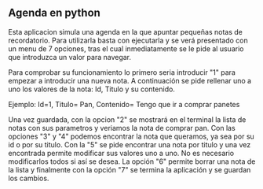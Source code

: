 Agenda en python
---------------------------------
Esta aplicacion simula una agenda en la que apuntar pequeñas notas de recordatorio.
Para utilizarla basta con ejecutarla y se verá presentado con un menu de 7 opciones, 
tras el cual inmediatamente se le pide al usuario que introduzca un valor para navegar.

Para comprobar su funcionamiento lo primero seria introducir "1" para empezar a introducir una nueva nota.
A continuación se pide rellenar uno a uno los valores de la nota: Id, Titulo y su contenido.

Ejemplo: Id=1, Titulo= Pan, Contenido= Tengo que ir a comprar panetes

Una vez guardada, con la opcion "2" se mostrará en el terminal la lista de notas con sus parametros y veriamos la nota
de comprar pan. Con las opciones "3" y "4" podemos encontrar la nota que queramos, ya sea por su id o por su titulo.
Con la "5" se pide encontrar una nota por titulo y una vez encontrada permite modificar sus valores uno a uno.
No es necesario modificarlos todos si así se desea.
La opción "6" permite borrar una nota de la lista y finalmente con la opción "7" se termina la aplicación y se guardan los cambios.
